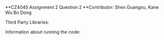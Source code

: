 **CZ4045 Assignment 2 Question 2
**Contributor: Shen Guangxu, Kane Wu Bo Dong

Third Party Libraries:

Information about running the code:


